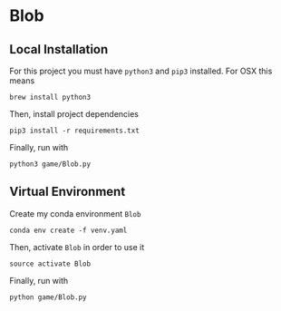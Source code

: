 # Blob

## Local Installation

For this project you must have `python3` and `pip3` installed. For OSX this means

```
brew install python3
```

Then, install project dependencies

```
pip3 install -r requirements.txt
```

Finally, run with

```
python3 game/Blob.py
```

## Virtual Environment

Create my conda environment `Blob`

```
conda env create -f venv.yaml
```

Then, activate `Blob` in order to use it

```
source activate Blob
```

Finally, run with

```
python game/Blob.py
```
